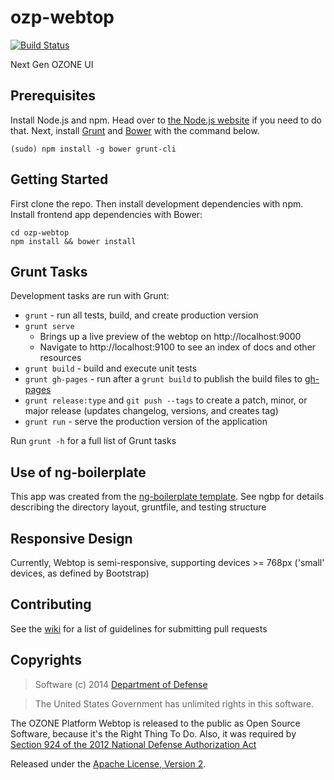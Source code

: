 # ozp-webtop

[![Build Status](https://travis-ci.org/ozone-development/ozp-webtop.svg?branch=master)](https://travis-ci.org/ozone-development/ozp-webtop)

Next Gen OZONE UI

## Prerequisites
Install Node.js and npm. Head over to [the Node.js website](http://nodejs.org/) 
if you need to do that.
Next, install [Grunt](http://gruntjs.com/) and [Bower](http://bower.io/) with 
the command below.

    (sudo) npm install -g bower grunt-cli

## Getting Started
First clone the repo. Then install development dependencies with npm. Install 
frontend app dependencies with Bower:

    cd ozp-webtop
    npm install && bower install
    
## Grunt Tasks
Development tasks are run with Grunt:

 - `grunt` - run all tests, build, and create production version
 - `grunt serve` 
     * Brings up a live preview of the webtop on http://localhost:9000
     * Navigate to http://localhost:9100 to see an index of docs and other resources
 - `grunt build` - build and execute unit tests
 - `grunt gh-pages` - run after a `grunt build` to publish the build files to 
 [gh-pages](http://ozone-development.github.io/ozp-webtop/)
 - `grunt release:type` and `git push --tags` to create a patch, minor, or 
 major release (updates changelog, versions, and creates tag)
 - `grunt run` - serve the production version of the application
 
Run `grunt -h` for a full list of Grunt tasks

## Use of ng-boilerplate
This app was created from the 
[ng-boilerplate template](https://github.com/ngbp/ngbp).
See ngbp for details describing the directory layout, gruntfile, and testing 
structure

## Responsive Design
Currently, Webtop is semi-responsive, supporting devices >= 768px ('small' 
devices, as defined by Bootstrap)

## Contributing
See the [wiki](https://github.com/ozone-development/ozp-webtop/wiki/Pull-Request-Checklist)
 for a list of guidelines for submitting pull requests

## Copyrights
> Software (c) 2014 [Department of Defense](http://defense.gov/ "DoD")

> The United States Government has unlimited rights in this software.  
 
The OZONE Platform Webtop is released to the public as Open Source Software, 
because it's the Right Thing To Do. Also, it was required by [Section 924 of the 2012 National Defense Authorization Act](http://www.gpo.gov/fdsys/pkg/PLAW-112publ81/pdf/PLAW-112publ81.pdf "NDAA FY12")

Released under the 
[Apache License, Version 2](http://www.apache.org/licenses/LICENSE-2.0.html "Apache License v2").
